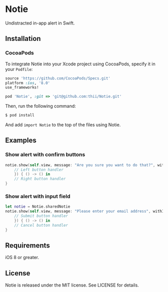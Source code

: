 Notie
=====

Undistracted in-app alert in Swift.

## Installation

### CocoaPods

To integrate Notie into your Xcode project using CocoaPods, specify it in your `Podfile`:

```ruby
source 'https://github.com/CocoaPods/Specs.git'
platform :ios, '8.0'
use_frameworks!

pod 'Notie', :git => 'git@github.com:thii/Notie.git'
```

Then, run the following command:

```bash
$ pod install
```

And add `import Notie` to the top of the files using Notie.

## Examples

### Show alert with confirm buttons

```swift
notie.show(self.view, message: "Are you sure you want to do that?", withInputField: false, placeholder: nil, leftButtonTitle: "Yes", rightButtonTitle: "No", leftButtonBlock: { () -> () in
    // Left button handler
    }) { () -> () in
    // Right button handler
}
```

### Show alert with input field

```swift
let notie = Notie.sharedNotie
notie.show(self.view, message: "Please enter your email address", withInputField: true, placeholder: "email@example.com", leftButtonTitle: "Submit", rightButtonTitle: "Cancel", leftButtonBlock: { () -> () in
    // Submit button handler
    }) { () -> () in
    // Cancel button handler
}
```

## Requirements

iOS 8 or greater.

## License
Notie is released under the MIT license. See LICENSE for details.
